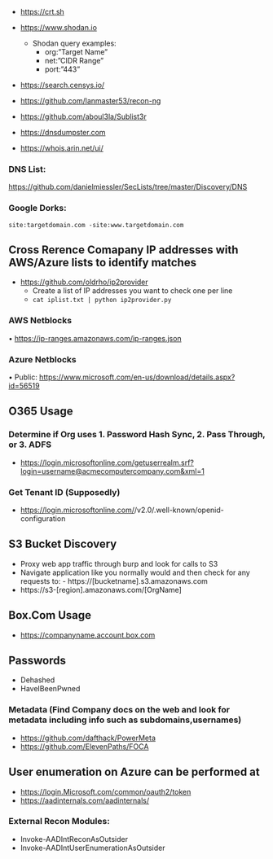 - https://crt.sh
- https://www.shodan.io

  - Shodan query examples:
    - org:”Target Name”
    - net:”CIDR Range”
    - port:”443”

- https://search.censys.io/

- https://github.com/lanmaster53/recon-ng
- https://github.com/aboul3la/Sublist3r
- https://dnsdumpster.com
- https://whois.arin.net/ui/

### DNS List:

https://github.com/danielmiessler/SecLists/tree/master/Discovery/DNS

### Google Dorks:

`site:targetdomain.com -site:www.targetdomain.com`

## Cross Rerence Comapany IP addresses with AWS/Azure lists to identify matches

- https://github.com/oldrho/ip2provider
  - Create a list of IP addresses you want to check one per line
  - `cat iplist.txt | python ip2provider.py`

### AWS Netblocks

• https://ip-ranges.amazonaws.com/ip-ranges.json

### Azure Netblocks

• Public: https://www.microsoft.com/en-us/download/details.aspx?id=56519

## O365 Usage

### Determine if Org uses 1. Password Hash Sync, 2. Pass Through, or 3. ADFS

- https://login.microsoftonline.com/getuserrealm.srf?login=username@acmecomputercompany.com&xml=1

### Get Tenant ID (Supposedly)

- https://login.microsoftonline.com/<target domain>/v2.0/.well-known/openid-configuration

## S3 Bucket Discovery

- Proxy web app traffic through burp and look for calls to S3
- Navigate application like you normally would and then check for any requests to: - https://[bucketname].s3.amazonaws.com
- https://s3-[region].amazonaws.com/[OrgName]

## Box.Com Usage

- https://companyname.account.box.com

## Passwords

- Dehashed
- HaveIBeenPwned

### Metadata (Find Company docs on the web and look for metadata including info such as subdomains,usernames)

- https://github.com/dafthack/PowerMeta
- https://github.com/ElevenPaths/FOCA

## User enumeration on Azure can be performed at

- https://login.Microsoft.com/common/oauth2/token
- https://aadinternals.com/aadinternals/

### External Recon Modules:

- Invoke-AADIntReconAsOutsider
- Invoke-AADIntUserEnumerationAsOutsider

